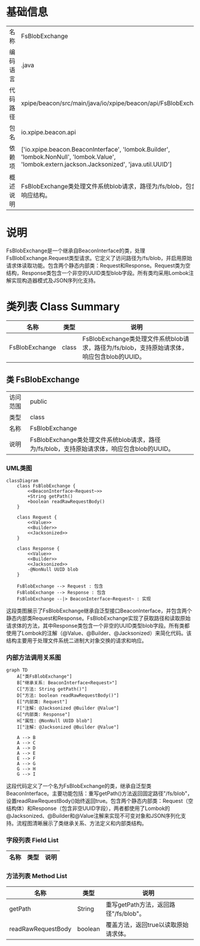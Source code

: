 # 基础信息

|      |      |
|------|------|
| 名称 | FsBlobExchange |
| 编码语言 | .java |
| 代码路径 | xpipe/beacon/src/main/java/io/xpipe/beacon/api/FsBlobExchange.java |
| 包名 | io.xpipe.beacon.api |
| 依赖项 | ['io.xpipe.beacon.BeaconInterface', 'lombok.Builder', 'lombok.NonNull', 'lombok.Value', 'lombok.extern.jackson.Jacksonized', 'java.util.UUID'] |
| 概述说明 | FsBlobExchange类处理文件系统blob请求，路径为/fs/blob，包含请求和响应结构。 |

# 说明

FsBlobExchange是一个继承自BeaconInterface的类，处理FsBlobExchange.Request类型请求。它定义了访问路径为/fs/blob，并启用原始请求体读取功能。包含两个静态内部类：Request和Response。Request类为空结构，Response类包含一个非空的UUID类型blob字段。所有类均采用Lombok注解实现构造器模式及JSON序列化支持。

# 类列表 Class Summary

| 名称   | 类型  | 说明 |
|-------|------|-------------|
| FsBlobExchange | class | FsBlobExchange类处理文件系统blob请求，路径为/fs/blob，支持原始请求体，响应包含blob的UUID。 |



## 类 FsBlobExchange

|      |      |
|------|------|
| 访问范围 | public |
| 类型 | class |
| 名称 | FsBlobExchange |
| 说明 | FsBlobExchange类处理文件系统blob请求，路径为/fs/blob，支持原始请求体，响应包含blob的UUID。 |


### UML类图

```mermaid
classDiagram
    class FsBlobExchange {
        <<BeaconInterface~Request~>>
        +String getPath()
        +boolean readRawRequestBody()
    }
    
    class Request {
        <<Value>>
        <<Builder>>
        <<Jacksonized>>
    }
    
    class Response {
        <<Value>>
        <<Builder>>
        <<Jacksonized>>
        -@NonNull UUID blob
    }
    
    FsBlobExchange --> Request : 包含
    FsBlobExchange --> Response : 包含
    FsBlobExchange --|> BeaconInterface~Request~ : 实现
```

这段类图展示了FsBlobExchange继承自泛型接口BeaconInterface，并包含两个静态内部类Request和Response。FsBlobExchange实现了获取路径和读取原始请求体的方法，其中Response类包含一个非空的UUID类型blob字段。所有类都使用了Lombok的注解（@Value、@Builder、@Jacksonized）来简化代码。该结构主要用于处理文件系统二进制大对象交换的请求和响应。


### 内部方法调用关系图

```mermaid
graph TD
    A["类FsBlobExchange"]
    B["继承关系: BeaconInterface<Request>"]
    C["方法: String getPath()"]
    D["方法: boolean readRawRequestBody()"]
    E["内部类: Request"]
    F["注解: @Jacksonized @Builder @Value"]
    G["内部类: Response"]
    H["属性: @NonNull UUID blob"]
    I["注解: @Jacksonized @Builder @Value"]

    A --> B
    A --> C
    A --> D
    A --> E
    E --> F
    A --> G
    G --> H
    G --> I
```

这段代码定义了一个名为FsBlobExchange的类，继承自泛型类BeaconInterface<Request>。主要功能包括：重写getPath()方法返回固定路径"/fs/blob"，设置readRawRequestBody()始终返回true。包含两个静态内部类：Request（空结构体）和Response（包含非空UUID字段），两者都使用了Lombok的@Jacksonized、@Builder和@Value注解来实现不可变对象和JSON序列化支持。流程图清晰展示了类继承关系、方法定义和内部类结构。

### 字段列表 Field List

| 名称  | 类型  | 说明 |
|-------|-------|------|

### 方法列表 Method List

| 名称  | 类型  | 说明 |
|-------|-------|------|
| getPath | String | 重写getPath方法，返回路径"/fs/blob"。 |
| readRawRequestBody | boolean | 覆盖方法，返回true以读取原始请求体。 |




